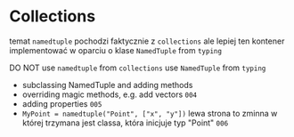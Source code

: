 # Collections

temat `namedtuple` pochodzi faktycznie z `collections` ale lepiej ten kontener implementować w oparciu o klase `NamedTuple` from `typing`

DO NOT use `namedtuple` from `collections` use `NamedTuple` from `typing`

- subclassing NamedTuple and adding methods
- overriding magic methods, e.g. add vectors `004`
- adding properties `005`
- `MyPoint = namedtuple("Point", ["x", "y"])` lewa strona to zminna w której trzymana jest classa, która inicjuje typ "Point" `006`
